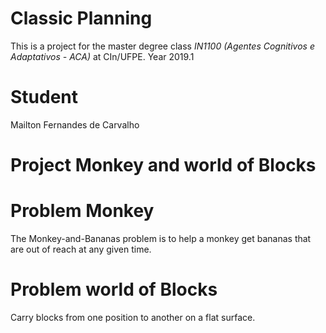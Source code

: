# Classic Planning
This is a project for the master degree class *IN1100 (Agentes Cognitivos e Adaptativos - ACA)* at CIn/UFPE. Year 2019.1

# Student
Mailton Fernandes de Carvalho

# Project Monkey and world of Blocks

# Problem Monkey
The Monkey-and-Bananas problem is to help a monkey get bananas that are out of reach at any given time.

# Problem world of Blocks
Carry blocks from one position to another on a flat surface.

